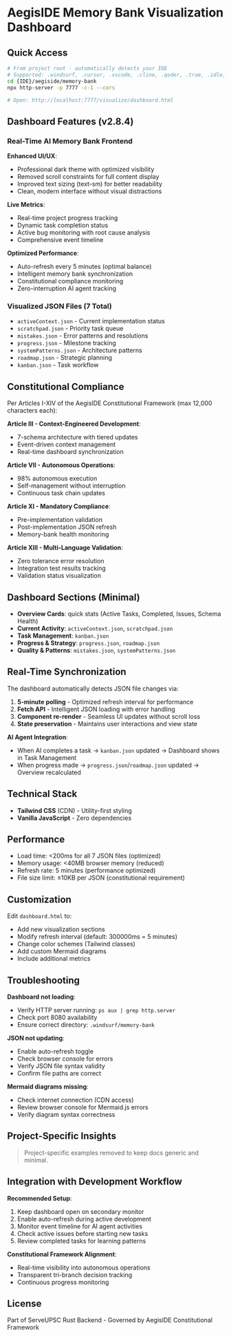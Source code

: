 # AegisIDE Memory Bank Visualization Dashboard

## Quick Access

```bash
# From project root - automatically detects your IDE
# Supported: .windsurf, .cursor, .vscode, .cline, .qoder, .trae, .idle, .zed, .jetbrains, .replit, .pycharm
cd {IDE}/aegiside/memory-bank  
npx http-server -p 7777 -c-1 --cors

# Open: http://localhost:7777/visualize/dashboard.html
```

## Dashboard Features (v2.8.4)

### Real-Time AI Memory Bank Frontend

**Enhanced UI/UX**:
- Professional dark theme with optimized visibility
- Removed scroll constraints for full content display
- Improved text sizing (text-sm) for better readability
- Clean, modern interface without visual distractions

**Live Metrics**:
- Real-time project progress tracking
- Dynamic task completion status
- Active bug monitoring with root cause analysis
- Comprehensive event timeline

**Optimized Performance**:
- Auto-refresh every 5 minutes (optimal balance)
- Intelligent memory bank synchronization
- Constitutional compliance monitoring
- Zero-interruption AI agent tracking

### Visualized JSON Files (7 Total)

- `activeContext.json` - Current implementation status
- `scratchpad.json` - Priority task queue
- `mistakes.json` - Error patterns and resolutions
- `progress.json` - Milestone tracking
- `systemPatterns.json` - Architecture patterns
- `roadmap.json` - Strategic planning
- `kanban.json` - Task workflow

## Constitutional Compliance

Per Articles I-XIV of the AegisIDE Constitutional Framework (max 12,000 characters each):

**Article III - Context-Engineered Development**:
- 7-schema architecture with tiered updates
- Event-driven context management
- Real-time dashboard synchronization

**Article VII - Autonomous Operations**:
- 98% autonomous execution
- Self-management without interruption
- Continuous task chain updates

**Article XI - Mandatory Compliance**:
- Pre-implementation validation
- Post-implementation JSON refresh
- Memory-bank health monitoring

**Article XIII - Multi-Language Validation**:
- Zero tolerance error resolution
- Integration test results tracking
- Validation status visualization

## Dashboard Sections (Minimal)

- **Overview Cards**: quick stats (Active Tasks, Completed, Issues, Schema Health)
- **Current Activity**: `activeContext.json`, `scratchpad.json`
- **Task Management**: `kanban.json`
- **Progress & Strategy**: `progress.json`, `roadmap.json`
- **Quality & Patterns**: `mistakes.json`, `systemPatterns.json`

## Real-Time Synchronization

The dashboard automatically detects JSON file changes via:
1. **5-minute polling** - Optimized refresh interval for performance
2. **Fetch API** - Intelligent JSON loading with error handling
3. **Component re-render** - Seamless UI updates without scroll loss
4. **State preservation** - Maintains user interactions and view state

**AI Agent Integration**:
- When AI completes a task → `kanban.json` updated → Dashboard shows in Task Management
- When progress made → `progress.json`/`roadmap.json` updated → Overview recalculated

## Technical Stack

- **Tailwind CSS** (CDN) - Utility-first styling
- **Vanilla JavaScript** - Zero dependencies

## Performance

- Load time: <200ms for all 7 JSON files (optimized)
- Memory usage: <40MB browser memory (reduced)
- Refresh rate: 5 minutes (performance optimized)
- File size limit: ≤10KB per JSON (constitutional requirement)

## Customization

Edit `dashboard.html` to:
- Add new visualization sections
- Modify refresh interval (default: 300000ms = 5 minutes)
- Change color schemes (Tailwind classes)
- Add custom Mermaid diagrams
- Include additional metrics

## Troubleshooting

**Dashboard not loading**:
- Verify HTTP server running: `ps aux | grep http.server`
- Check port 8080 availability
- Ensure correct directory: `.windsurf/memory-bank`

**JSON not updating**:
- Enable auto-refresh toggle
- Check browser console for errors
- Verify JSON file syntax validity
- Confirm file paths are correct

**Mermaid diagrams missing**:
- Check internet connection (CDN access)
- Review browser console for Mermaid.js errors
- Verify diagram syntax correctness

## Project-Specific Insights

> Project-specific examples removed to keep docs generic and minimal.

## Integration with Development Workflow

**Recommended Setup**:
1. Keep dashboard open on secondary monitor
2. Enable auto-refresh during active development
3. Monitor event timeline for AI agent activities
4. Check active issues before starting new tasks
5. Review completed tasks for learning patterns

**Constitutional Framework Alignment**:
- Real-time visibility into autonomous operations
- Transparent tri-branch decision tracking
- Continuous progress monitoring

## License

Part of ServeUPSC Rust Backend - Governed by AegisIDE Constitutional Framework
